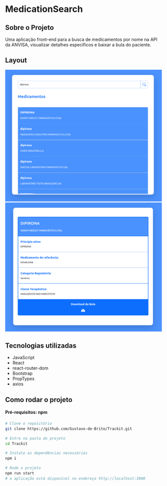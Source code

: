 # MedicationSearch

## Sobre o Projeto

Uma aplicação front-end para a busca de medicamentos por nome na API da ANVISA,
visualizar detalhes específicos e baixar a bula do paciente.

## Layout

![search](./docs/images/search.png) <br>
![medication-details](./docs/images/medication-details.png)

## Tecnologias utilizadas

- JavaScript
- React
- react-router-dom
- Bootstrap
- PropTypes
- axios

## Como rodar o projeto

#### Pré-requisitos: npm

```bash
# Clone o repositório
git clone https://github.com/Gustavo-de-Brito/Trackit.git
```

```bash
# Entre na pasta do projeto
cd Trackit
```

```bash
# Instale as dependências necessárias
npm i
```

```bash
# Rode o projeto
npm run start
# a aplicação está disponível no endereço http://localhost:3000
```
